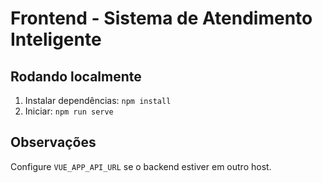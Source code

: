 # Frontend - Sistema de Atendimento Inteligente
## Rodando localmente
1. Instalar dependências: `npm install`
2. Iniciar: `npm run serve`
## Observações
Configure `VUE_APP_API_URL` se o backend estiver em outro host.

